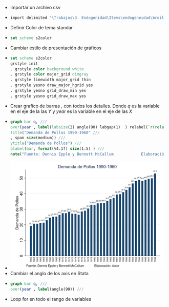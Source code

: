 - Importar un archivo csv
- ```Stata
  import delimited "\Trabajos\3. Endogenidad\Items\endogeneidad\broiler.csv"
  ```
- Definir Color de tema standar
- ```stata
  set scheme s2color
  ```
- Cambiar estilo de presentación de gráficos
- ```stata
  set scheme s2color
  grstyle init
  . grstyle color background white
  . grstyle color major_grid dimgray
  . grstyle linewidth major_grid thin
  . grstyle yesno draw_major_hgrid yes
  . grstyle yesno grid_draw_min yes
  . grstyle yesno grid_draw_max yes
  ```
- Crear grafico  de barras , con todos los detalles. Donde $q$ es la variable en el eje de la las $Y$ y $year$ es la variable en el eje de las $X$
- ```stata
  graph bar q, ///
  over(year , label(labsize(2) angle(90) labgap(1)  ) relabel(`r(relabel)')) ///
  title("Demanda de Pollos 1990-1960" ///
  , span size(medium)) ///
  ytitle("Demanda de Pollos") ///
  blabel(bar, format(%4.1f) size(1.5) ) ///
  note("Fuente: Dennis Epple y Bennett McCallum            Elaboración: Autor  ")  
  ```
- ![image.png](../assets/image_1638964870055_0.png)
- Cambiar el anglo de los axis en Stata
- ```stata
  graph bar q, ///
  over(year , label(angle(90)) ///
  ```
- Loop for en todo el rango de variables